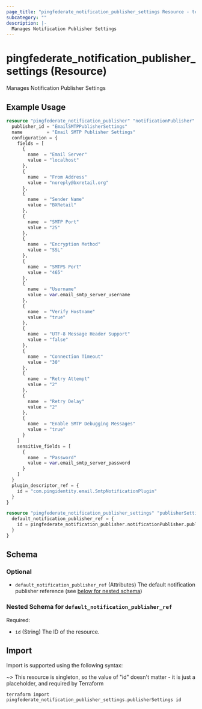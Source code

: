 ```yaml
---
page_title: "pingfederate_notification_publisher_settings Resource - terraform-provider-pingfederate"
subcategory: ""
description: |-
  Manages Notification Publisher Settings
---
```


# pingfederate_notification_publisher_settings (Resource)

Manages Notification Publisher Settings

## Example Usage

```terraform
resource "pingfederate_notification_publisher" "notificationPublisher" {
  publisher_id = "EmailSMTPPublisherSettings"
  name         = "Email SMTP Publisher Settings"
  configuration = {
    fields = [
      {
        name  = "Email Server"
        value = "localhost"
      },
      {
        name  = "From Address"
        value = "noreply@bxretail.org"
      },
      {
        name  = "Sender Name"
        value = "BXRetail"
      },
      {
        name  = "SMTP Port"
        value = "25"
      },
      {
        name  = "Encryption Method"
        value = "SSL"
      },
      {
        name  = "SMTPS Port"
        value = "465"
      },
      {
        name  = "Username"
        value = var.email_smtp_server_username
      },
      {
        name  = "Verify Hostname"
        value = "true"
      },
      {
        name  = "UTF-8 Message Header Support"
        value = "false"
      },
      {
        name  = "Connection Timeout"
        value = "30"
      },
      {
        name  = "Retry Attempt"
        value = "2"
      },
      {
        name  = "Retry Delay"
        value = "2"
      },
      {
        name  = "Enable SMTP Debugging Messages"
        value = "true"
      }
    ]
    sensitive_fields = [
      {
        name  = "Password"
        value = var.email_smtp_server_password
      }
    ]
  }
  plugin_descriptor_ref = {
    id = "com.pingidentity.email.SmtpNotificationPlugin"
  }
}

resource "pingfederate_notification_publisher_settings" "publisherSettings" {
  default_notification_publisher_ref = {
    id = pingfederate_notification_publisher.notificationPublisher.publisher_id
  }
}
```

<!-- schema generated by tfplugindocs -->
## Schema

### Optional

- `default_notification_publisher_ref` (Attributes) The default notification publisher reference (see [below for nested schema](#nestedatt--default_notification_publisher_ref))

<a id="nestedatt--default_notification_publisher_ref"></a>
### Nested Schema for `default_notification_publisher_ref`

Required:

- `id` (String) The ID of the resource.

## Import

Import is supported using the following syntax:

~> This resource is singleton, so the value of "id" doesn't matter - it is just a placeholder, and required by Terraform

```shell
terraform import pingfederate_notification_publisher_settings.publisherSettings id
```